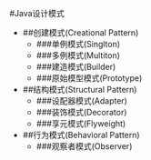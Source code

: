 #Java设计模式
- ##创建模式(Creational Pattern)
    - ###单例模式(Singlton)
    - ###多例模式(Multiton)
    - ###建造模式(Builder)
    - ###原始模型模式(Prototype)
- ##结构模式(Structural Pattern)
    - ###设配器模式(Adapter)
    - ###装饰模式(Decorator)
    - ###享元模式(Flyweight)
- ##行为模式(Behavioral Pattern)
    - ###观察者模式(Observer)
